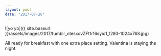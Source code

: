 ```yaml
---
layout: post
date: "2017-07-20"
---
```


![yo yo]({{ site.baseurl }}/assets/images/2017/tumblr_otesxovZFt1r16syio1_1280-1024x768.jpg)

All ready for breakfast with one extra place setting. Valentina is staying the night.

